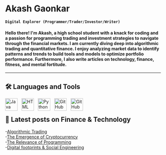 # Akash Gaonkar

**`Digital Explorer (Programmer/Trader/Investor/Writer)`**
#### Hello there! I'm Akash, a high school student with a knack for coding and a passion for programming trading and investment strategies to navigate through the financial markets. I am currently diving deep into algorithmic trading and quantitative finance. I enjoy analyzing market data to identify patterns and trends to build tools and models to optimize portfolio performance. Furthermore, I also write articles on technology, finance, fitness, and mental fortitude.
---
## 🛠️ Languages and Tools
<img align="left" alt="Java" width="40px" style="padding-right:10px;" src="https://cdn.jsdelivr.net/gh/devicons/devicon/icons/java/java-original.svg"/>
<img align="left" alt="HTML" width="40px" style="padding-right:10px;" src="https://cdn.jsdelivr.net/gh/devicons/devicon/icons/html5/html5-original.svg" />
<img align="left" alt="Python" width="40px" style="padding-right:10px;" src="https://cdn.jsdelivr.net/gh/devicons/devicon/icons/python/python-original.svg" />
<img align="left" alt="GitHub" width="40px" style="padding-right:10px;" src="https://cdn.jsdelivr.net/gh/devicons/devicon/icons/github/github-original.svg" />
<img align="left" alt="GitHub" width="40px" style="padding-right:10px;" src="https://cdn.jsdelivr.net/gh/devicons/devicon/icons/wordpress/wordpress-plain.svg" />
<br />

#
## 📃 Latest posts on Finance & Technology
-[Algorithmic Trading](https://livingyourgreatest.com/algorithmic-trading/) <br>
-[The Emergence of Cryptocurrency](https://livingyourgreatest.com/the-emergence-of-cryptocurrency/) <br>
-[The Relevance of Programming](https://livingyourgreatest.com/the-relevance-of-programming/)<br>
-[Digital footprints & Social Engineering](https://livingyourgreatest.com/digital-footprints-social-engineering/)
 

